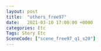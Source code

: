```yaml
---
layout: post
title:  "others_free97"
date:   2021-03-10 17:00:00 +0000
categories: Etc
Tags: Story Etc
SceneCode: ["scene_free97_q1_s20"]
---
```


